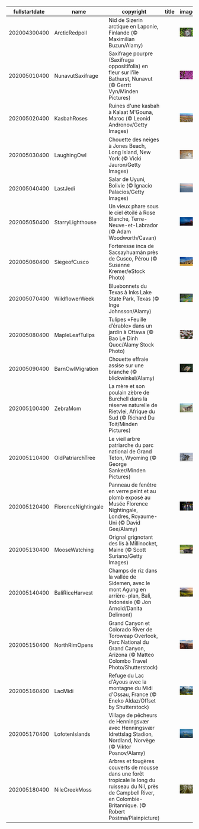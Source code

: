 |fullstartdate|name|copyright|title|image|
|--|--|--|--|--|
202004300400|ArcticRedpoll|Nid de Sizerin arctique en Laponie, Finlande (© Maximilian Buzun/Alamy)||![](/fr-CA/2020/05/202004300400ArcticRedpoll.jpg)|
202005010400|NunavutSaxifrage|Saxifrage pourpre (Saxifraga oppositifolia) en fleur sur l'île Bathurst, Nunavut (© Gerrtt Vyn/Minden Pictures)||![](/fr-CA/2020/05/202005010400NunavutSaxifrage.jpg)|
202005020400|KasbahRoses|Ruines d'une kasbah à Kalaat M'Gouna, Maroc (© Leonid Andronov/Getty Images)||![](/fr-CA/2020/05/202005020400KasbahRoses.jpg)|
202005030400|LaughingOwl|Chouette des neiges à Jones Beach, Long Island, New York (© Vicki Jauron/Getty Images)||![](/fr-CA/2020/05/202005030400LaughingOwl.jpg)|
202005040400|LastJedi|Salar de Uyuni, Bolivie (© Ignacio Palacios/Getty Images)||![](/fr-CA/2020/05/202005040400LastJedi.jpg)|
202005050400|StarryLighthouse|Un vieux phare sous le ciel étoilé à Rose Blanche, Terre-Neuve-et-Labrador (© Adam Woodworth/Cavan)||![](/fr-CA/2020/05/202005050400StarryLighthouse.jpg)|
202005060400|SiegeofCusco|Forteresse inca de Sacsayhuamán près de Cusco, Pérou (© Susanne Kremer/eStock Photo)||![](/fr-CA/2020/05/202005060400SiegeofCusco.jpg)|
202005070400|WildflowerWeek|Bluebonnets du Texas à Inks Lake State Park, Texas (© Inge Johnsson/Alamy)||![](/fr-CA/2020/05/202005070400WildflowerWeek.jpg)|
202005080400|MapleLeafTulips|Tulipes «Feuille d’érable» dans un jardin à Ottawa (© Bao Le Dinh Quoc/Alamy Stock Photo)||![](/fr-CA/2020/05/202005080400MapleLeafTulips.jpg)|
202005090400|BarnOwlMigration|Chouette effraie assise sur une branche (© blickwinkel/Alamy)||![](/fr-CA/2020/05/202005090400BarnOwlMigration.jpg)|
202005100400|ZebraMom|La mère et son poulain zèbre de Burchell dans la réserve naturelle de Rietvlei, Afrique du Sud (© Richard Du Toit/Minden Pictures)||![](/fr-CA/2020/05/202005100400ZebraMom.jpg)|
202005110400|OldPatriarchTree|Le vieil arbre patriarche du parc national de Grand Teton, Wyoming (© George Sanker/Minden Pictures)||![](/fr-CA/2020/05/202005110400OldPatriarchTree.jpg)|
202005120400|FlorenceNightingale|Panneau de fenêtre en verre peint et au plomb exposé au Musée Florence Nightingale, Londres, Royaume-Uni (© David Gee/Alamy)||![](/fr-CA/2020/05/202005120400FlorenceNightingale.jpg)|
202005130400|MooseWatching|Orignal grignotant des lis à Millinocket, Maine (© Scott Suriano/Getty Images)||![](/fr-CA/2020/05/202005130400MooseWatching.jpg)|
202005140400|BaliRiceHarvest|Champs de riz dans la vallée de Sidemen, avec le mont Agung en arrière-plan, Bali, Indonésie (© Jon Arnold/Danita Delimont)||![](/fr-CA/2020/05/202005140400BaliRiceHarvest.jpg)|
202005150400|NorthRimOpens|Grand Canyon et Colorado River de Toroweap Overlook, Parc National du Grand Canyon, Arizona (© Matteo Colombo Travel Photo/Shutterstock)||![](/fr-CA/2020/05/202005150400NorthRimOpens.jpg)|
202005160400|LacMidi|Refuge du Lac d'Ayous avec la montagne du Midi d'Ossau, France (© Eneko Aldaz/Offset by Shutterstock)||![](/fr-CA/2020/05/202005160400LacMidi.jpg)|
202005170400|LofotenIslands|Village de pêcheurs de Henningsvær avec Henningsvær Idrettslag Stadion, Nordland, Norvège (© Viktor Posnov/Alamy)||![](/fr-CA/2020/05/202005170400LofotenIslands.jpg)|
202005180400|NileCreekMoss|Arbres et fougères couverts de mousse dans une forêt tropicale le long du ruisseau du Nil, près de Campbell River, en Colombie-Britannique. (© Robert Postma/Plainpicture)||![](/fr-CA/2020/05/202005180400NileCreekMoss.jpg)|
